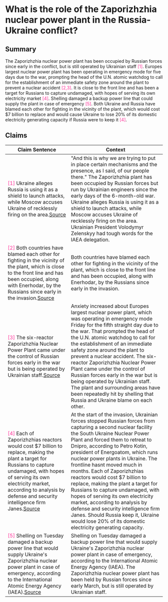 # What is the role of the Zaporizhzhia nuclear power plant in the Russia-Ukraine conflict?

## Summary
The Zaporizhzhia nuclear power plant has been occupied by Russian forces since early in the conflict, but is still operated by Ukrainian staff <font color=#FF3399>[1]</font>. Europes largest nuclear power plant has been operating in emergency mode for five days due to the war, prompting the head of the U.N. atomic watchdog to call for the establishment of an immediate safety zone around the plant to prevent a nuclear accident <font color=#FF3399>[2,3]</font>. It is close to the front line and has been a target for Russians to capture undamaged, with hopes of serving its own electricity market <font color=#FF3399>[4]</font>. Shelling damaged a backup power line that could supply the plant in case of emergency <font color=#FF3399>[5]</font>. Both Ukraine and Russia have blamed each other for fighting in the vicinity of the plant, which would cost $7 billion to replace and would cause Ukraine to lose 20% of its domestic electricity generating capacity if Russia were to keep it <font color=#FF3399>[4]</font>.

## Claims
| Claim Sentence | Context |
|---|---|
|<font color=#FF3399>[1]</font> Ukraine alleges Russia is using it as a shield to launch attacks, while Moscow accuses Ukraine of recklessly firing on the area.<a href="https://www.fox29.com/news/un-inspectors-arrive-at-ukraines-zaporizhzhia-nuclear-power-plant" target="_blank">Source</a>| "And this is why we are trying to put in place certain mechanisms and the presence, as I said, of our people there." The Zaporizhzhia plant has been occupied by Russian forces but run by Ukrainian engineers since the early days of the 6-month-old war. Ukraine alleges Russia is using it as a shield to launch attacks, while Moscow accuses Ukraine of recklessly firing on the area. Ukrainian President Volodymyr Zelenskyy had tough words for the IAEA delegation.|
|<font color=#FF3399>[2]</font> Both countries have blamed each other for fighting in the vicinity of the plant, which is close to the front line and has been occupied, along with Enerhodar, by the Russians since early in the invasion.<a href="https://www.bbc.com/news/world-europe-62855104" target="_blank">Source</a>| Both countries have blamed each other for fighting in the vicinity of the plant, which is close to the front line and has been occupied, along with Enerhodar, by the Russians since early in the invasion.|
|<font color=#FF3399>[3]</font> The six-reactor Zaporizhzhia Nuclear Power Plant came under the control of Russian forces early in the war but is being operated by Ukrainian staff.<a href="https://apnews.com/article/russia-ukraine-nuclear-plant-peril-19d47eb1a344666e65e704447920cfd7" target="_blank">Source</a>| Anxiety increased about Europes largest nuclear power plant, which was operating in emergency mode Friday for the fifth straight day due to the war. That prompted the head of the U.N. atomic watchdog to call for the establishment of an immediate safety zone around the plant to prevent a nuclear accident. The six-reactor Zaporizhzhia Nuclear Power Plant came under the control of Russian forces early in the war but is being operated by Ukrainian staff. The plant and surrounding areas have been repeatedly hit by shelling that Russia and Ukraine blame on each other.|
|<font color=#FF3399>[4]</font> Each of Zaporizhzhias reactors would cost $7 billion to replace, making the plant a target for Russians to capture undamaged, with hopes of serving its own electricity market, according to analysis by defense and security intelligence firm Janes.<a href="https://www.cnn.com/2022/09/02/europe/ukraine-zaporizhzhia-nuclear-plant-visual-guide-intl-dg/index.html" target="_blank">Source</a>| At the start of the invasion, Ukrainian forces stopped Russian forces from capturing a second nuclear facility the South Ukraine Nuclear Power Plant and forced them to retreat to Dnipro, according to Petro Kotin, president of Energoatom, which runs nuclear power plants in Ukraine. The frontline hasnt moved much in months. Each of Zaporizhzhias reactors would cost $7 billion to replace, making the plant a target for Russians to capture undamaged, with hopes of serving its own electricity market, according to analysis by defense and security intelligence firm Janes. Should Russia keep it, Ukraine would lose 20% of its domestic electricity generating capacity.|
|<font color=#FF3399>[5]</font> Shelling on Tuesday damaged a backup power line that would supply Ukraine's Zaporizhzhia nuclear power plant in case of emergency, according to the International Atomic Energy Agency (IAEA).<a href="https://www.cnn.com/europe/live-news/russia-ukraine-war-news-09-08-22/h_8d39744f9c8ff5fb89815364e9cdbf9b" target="_blank">Source</a>| Shelling on Tuesday damaged a backup power line that would supply Ukraine's Zaporizhzhia nuclear power plant in case of emergency, according to the International Atomic Energy Agency (IAEA). The Zaporizhzhia nuclear power plant has been held by Russian forces since early March, but is still operated by Ukrainian staff.|
